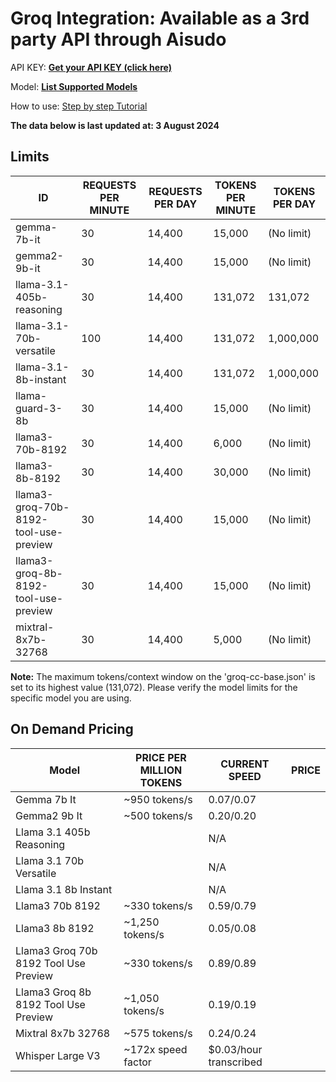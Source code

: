 

# **Groq Integration**: Available as a 3rd party API through Aisudo


API KEY: **[Get your API KEY (click here)](https://console.groq.com/keys)**

Model: **[List Supported Models](https://console.groq.com/keys)**

How to use: [Step by step Tutorial](https://github.com/aisudoapp/ai-model-providers/tree/main#usage)



**The data below is last updated at: 3 August 2024**
## Limits

| ID | REQUESTS PER MINUTE | REQUESTS PER DAY | TOKENS PER MINUTE | TOKENS PER DAY |
| --- | --- | --- | --- | --- |
| gemma-7b-it | 30 | 14,400 | 15,000 | (No limit) |
| gemma2-9b-it | 30 | 14,400 | 15,000 | (No limit) |
| llama-3.1-405b-reasoning | 30 | 14,400 | 131,072 | 131,072 |
| llama-3.1-70b-versatile | 100 | 14,400 | 131,072 | 1,000,000 |
| llama-3.1-8b-instant | 30 | 14,400 | 131,072 | 1,000,000 |
| llama-guard-3-8b | 30 | 14,400 | 15,000 | (No limit) |
| llama3-70b-8192 | 30 | 14,400 | 6,000 | (No limit) |
| llama3-8b-8192 | 30 | 14,400 | 30,000 | (No limit) |
| llama3-groq-70b-8192-tool-use-preview | 30 | 14,400 | 15,000 | (No limit) |
| llama3-groq-8b-8192-tool-use-preview | 30 | 14,400 | 15,000 | (No limit) |
| mixtral-8x7b-32768 | 30 | 14,400 | 5,000 | (No limit) |


**Note:** The maximum tokens/context window on the 'groq-cc-base.json' is set to its highest value (131,072). Please verify the model limits for the specific model you are using.

## On Demand Pricing
| Model | PRICE PER MILLION TOKENS | CURRENT SPEED | PRICE |
| --- | --- | --- | --- |
| Gemma 7b It | ~950 tokens/s | $0.07/$0.07 |
| Gemma2 9b It | ~500 tokens/s | $0.20/$0.20 |
| Llama 3.1 405b Reasoning |  | N/A |
| Llama 3.1 70b Versatile |  | N/A |
| Llama 3.1 8b Instant |  | N/A |
| Llama3 70b 8192 | ~330 tokens/s | $0.59/$0.79 |
| Llama3 8b 8192 | ~1,250 tokens/s | $0.05/$0.08 |
| Llama3 Groq 70b 8192 Tool Use Preview | ~330 tokens/s | $0.89/$0.89 |
| Llama3 Groq 8b 8192 Tool Use Preview | ~1,050 tokens/s | $0.19/$0.19 |
| Mixtral 8x7b 32768 | ~575 tokens/s | $0.24/$0.24 |
| Whisper Large V3 | ~172x speed factor | $0.03/hour transcribed |
